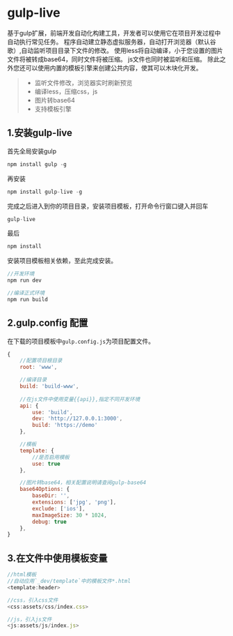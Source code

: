# gulp-live

基于gulp扩展，前端开发自动化构建工具，开发者可以使用它在项目开发过程中自动执行常见任务。
程序自动建立静态虚拟服务器，自动打开浏览器（默认谷歌）,自动监听项目目录下文件的修改。
使用less将自动编译，小于您设置的图片文件将被转成base64，同时文件将被压缩。
js文件也同时被监听和压缩。
除此之外您还可以使用内置的模板引擎来创建公共内容，使其可以木块化开发。

> * 监听文件修改，浏览器实时刷新预览
> * 编译less，压缩css，js
> * 图片转base64
> * 支持模板引擎



## 1.安装gulp-live
首先全局安装gulp
```js
npm install gulp -g
```
再安装
```js
npm install gulp-live -g
```
完成之后进入到你的项目目录，安装项目模板，打开命令行窗口键入并回车
```js
gulp-live
```
最后
```js
npm install
```
安装项目模板相关依赖，至此完成安装。
```js
//开发环境
npm run dev

//编译正式环境
npm run build
```
## 2.gulp.config 配置
在下载的项目模板中`gulp.config.js`为项目配置文件。
```js
{
    //配置项目根目录
    root: 'www',

    //编译目录
    build: 'build-www',	
	
    //在js文件中使用变量{{api}},指定不同开发环境
    api: {
        use: 'build',
        dev: 'http://127.0.0.1:3000',
        build: 'https://demo'
    },

    //模板
    template: {
        //是否启用模板
        use: true
    },

    //图片转base64，相关配置说明请查阅gulp-base64
    base64Options: {
        baseDir: '',
        extensions: ['jpg', 'png'],
        exclude: ['ios'],
        maxImageSize: 30 * 1024,
        debug: true
    },
}
```
## 3.在文件中使用模板变量
```js
//html模板
//自动应用`_dev/template`中的模板文件*.html
<template:header>

//css，引入css文件
<css:assets/css/index.css>

//js，引入js文件
<js:assets/js/index.js>   
```


